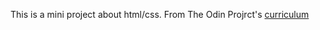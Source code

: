 This is a mini project about html/css.
From The Odin Projrct's [curriculum](http://www.theodinproject.com/courses/web-development-101/lessons/html-css)